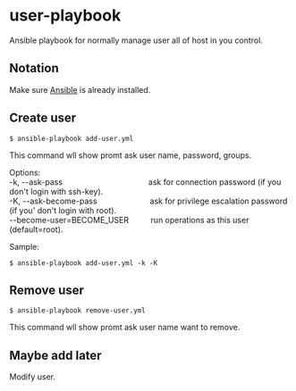 # user-playbook
Ansible playbook for normally manage user all of host in you control.

## Notation
Make sure [Ansible](http://docs.ansible.com/ansible/latest/intro_installation.html) is already installed.

## Create user

```console
$ ansible-playbook add-user.yml
```
This command wll show promt ask user name, password, groups.

Options: <br />
-k, --ask-pass
&nbsp;&nbsp;&nbsp;&nbsp;&nbsp;&nbsp;&nbsp;&nbsp;&nbsp;&nbsp;&nbsp;&nbsp;&nbsp;&nbsp;&nbsp;&nbsp;&nbsp;&nbsp;&nbsp;&nbsp;&nbsp;&nbsp;&nbsp;&nbsp;&nbsp;&nbsp;&nbsp;&nbsp;&nbsp;&nbsp;&nbsp;&nbsp;&nbsp;&nbsp;&nbsp;&nbsp;&nbsp;
ask for connection password (if you don't login with ssh-key). <br />
-K, --ask-become-pass
&nbsp;&nbsp;&nbsp;&nbsp;&nbsp;&nbsp;&nbsp;&nbsp;&nbsp;&nbsp;&nbsp;&nbsp;&nbsp;&nbsp;&nbsp;&nbsp;&nbsp;&nbsp;&nbsp;&nbsp;&nbsp;&nbsp;
ask for privilege escalation password (if you' don't login with root). <br />
--become-user=BECOME_USER
&nbsp;&nbsp;&nbsp;&nbsp;&nbsp;&nbsp;&nbsp;&nbsp;
run operations as this user (default=root). <br />

Sample:
```console
$ ansible-playbook add-user.yml -k -K
```

## Remove user

```console
$ ansible-playbook remove-user.yml
```
This command wll show promt ask user name want to remove.

## Maybe add later
Modify user.
